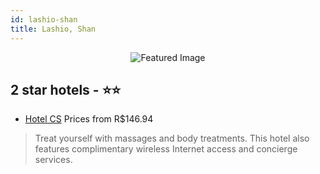 ```yaml
---
id: lashio-shan
title: Lashio, Shan
---
```


<center><img src="https://i.travelapi.com/hotels/17000000/16630000/16625100/16625084/93d8c9ab_z.jpg" alt="Featured Image" /></center>


##  2 star hotels - ⭐️⭐️

-    [Hotel CS](https://us.hurb.com/hotels/lashio/hotel-cs-JNP-JP375785?cmp=18055) Prices from R$146.94
   > Treat yourself with massages and body treatments. This hotel also features complimentary wireless Internet access and concierge services.

